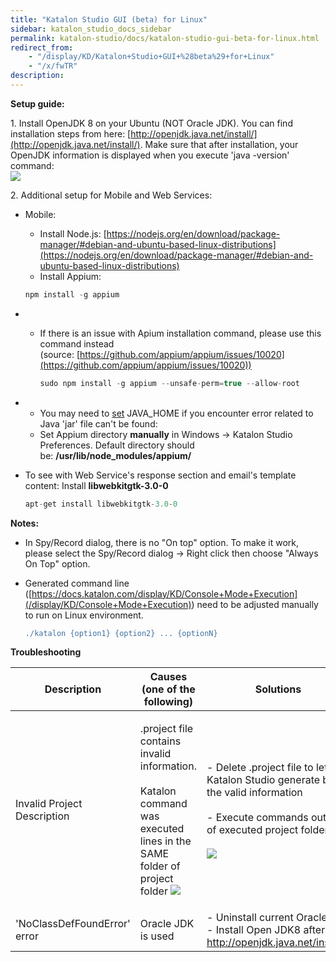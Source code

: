 ```yaml
---
title: "Katalon Studio GUI (beta) for Linux" 
sidebar: katalon_studio_docs_sidebar
permalink: katalon-studio/docs/katalon-studio-gui-beta-for-linux.html 
redirect_from:
    - "/display/KD/Katalon+Studio+GUI+%28beta%29+for+Linux"
    - "/x/fwTR"
description: 
---
```

**Setup guide:**

1\. Install OpenJDK 8 on your Ubuntu (NOT Oracle JDK). You can find installation steps from here: [http://openjdk.java.net/install/](http://openjdk.java.net/install/). Make sure that after installation, your OpenJDK information is displayed when you execute 'java -version' command:  
![](../../images/katalon-studio/docs/katalon-studio-gui-beta-for-linux/Screen-Shot-2018-02-07-at-11.50.50.png)

2\. Additional setup for Mobile and Web Services:

*   Mobile:
    
    *   Install Node.js: [https://nodejs.org/en/download/package-manager/#debian-and-ubuntu-based-linux-distributions](https://nodejs.org/en/download/package-manager/#debian-and-ubuntu-based-linux-distributions)
    *   Install Appium:
    
    ```groovy
    npm install -g appium 
    ```
    

*   *   If there is an issue with Apium installation command, please use this command instead (source: [https://github.com/appium/appium/issues/10020](https://github.com/appium/appium/issues/10020))
        
        ```groovy
        sudo npm install -g appium --unsafe-perm=true --allow-root
        ```
        

*   *   You may need to [set](https://askubuntu.com/questions/175514/how-to-set-java-home-for-java?utm_medim=organic&utm_source=google_rich_qa&utm_campaign=google_rich_qa) JAVA_HOME if you encounter error related to Java 'jar' file can't be found: 
    *   Set Appium directory **manually** in Windows -> Katalon Studio Preferences. Default directory should be: **/usr/lib/node_modules/appium/**  
        
*   To see with Web Service's response section and email's template content: Install **libwebkitgtk-3.0-0**
    
    ```groovy
    apt-get install libwebkitgtk-3.0-0
    ```
    

**Notes:**

*   In Spy/Record dialog, there is no "On top" option. To make it work, please select the Spy/Record dialog -> Right click then choose "Always On Top" option.
*   Generated command line ([https://docs.katalon.com/display/KD/Console+Mode+Execution](/display/KD/Console+Mode+Execution)) need to be adjusted manually to run on Linux environment.
    
    ```groovy
    ./katalon {option1} {option2} ... {optionN}
    ```
    

**Troubleshooting**

<table><thead><tr><th>Description</th><th>Causes (one of the following)</th><th>Solutions</th></tr></thead><tbody><tr><td>Invalid Project Description</td><td><p>.project file contains invalid information.<br><br>Katalon command was executed lines in the SAME folder of project folder <img src="../../images/katalon-studio/docs/katalon-studio-gui-beta-for-linux/Screen-Shot-2018-02-02-at-11.07.44.png"></p></td><td><p>-&nbsp;Delete .project file to let Katalon Studio generate back the valid information<br><br>-&nbsp;Execute commands outside of executed project folder<br><br><img src="../../images/katalon-studio/docs/katalon-studio-gui-beta-for-linux/Screen-Shot-2018-02-02-at-11.08.52.png"></p></td></tr><tr><td>'NoClassDefFoundError' error</td><td>Oracle JDK is used</td><td>-&nbsp;Uninstall current Oracle JDK - Install Open JDK8 after that: <a class="external-link" href="http://openjdk.java.net/install/" rel="nofollow">http://openjdk.java.net/install/</a>.</td></tr></tbody></table>